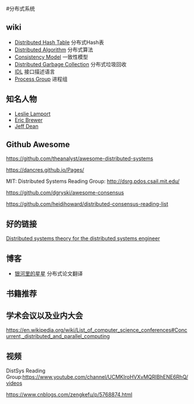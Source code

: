 #分布式系统

## wiki

* [Distributed Hash Table](https://en.wikipedia.org/wiki/Distributed_hash_table) 分布式Hash表
* [Distributed Algorithm](https://en.wikipedia.org/wiki/Distributed_algorithm) 分布式算法
* [Consistency Model](https://en.wikipedia.org/wiki/Consistency_model) 一致性模型
* [Distributed Garbage Collection](https://en.wikipedia.org/wiki/Distributed_garbage_collection) 分布式垃圾回收
* [IDL](https://en.wikipedia.org/wiki/Interface_description_language) 接口描述语言
* [Process Group](https://en.wikipedia.org/wiki/Process_group) 进程组

## 知名人物
* [Leslie Lamport](https://en.wikipedia.org/wiki/Leslie_Lamport)
* [Eric Brewer](https://en.wikipedia.org/wiki/Eric_Brewer_(scientist))
* [Jeff Dean](https://en.wikipedia.org/wiki/Jeff_Dean)


## Github Awesome

https://github.com/theanalyst/awesome-distributed-systems

https://dancres.github.io/Pages/

MIT: Distributed Systems Reading Group: http://dsrg.pdos.csail.mit.edu/

https://github.com/dgryski/awesome-consensus

https://github.com/heidihoward/distributed-consensus-reading-list


## 好的链接

[Distributed systems theory for the distributed systems engineer](https://www.the-paper-trail.org/post/2014-08-09-distributed-systems-theory-for-the-distributed-systems-engineer/)


## 博客
* [银河里的星星](http://duanple.com/?p=170) 分布式论文翻译



## 书籍推荐



## 学术会议以及业内大会

https://en.wikipedia.org/wiki/List_of_computer_science_conferences#Concurrent,_distributed_and_parallel_computing



## 视频

DistSys Reading Group:https://www.youtube.com/channel/UCMKIroHVXvMQRIBhENE6RhQ/videos

https://www.cnblogs.com/zengkefu/p/5768874.html

